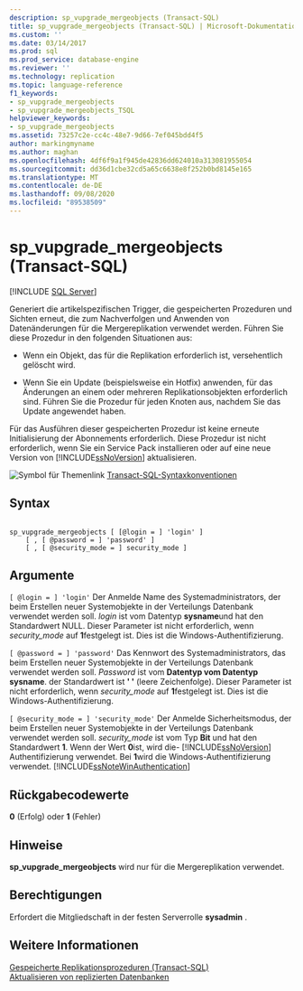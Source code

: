 ```yaml
---
description: sp_vupgrade_mergeobjects (Transact-SQL)
title: sp_vupgrade_mergeobjects (Transact-SQL) | Microsoft-Dokumentation
ms.custom: ''
ms.date: 03/14/2017
ms.prod: sql
ms.prod_service: database-engine
ms.reviewer: ''
ms.technology: replication
ms.topic: language-reference
f1_keywords:
- sp_vupgrade_mergeobjects
- sp_vupgrade_mergeobjects_TSQL
helpviewer_keywords:
- sp_vupgrade_mergeobjects
ms.assetid: 73257c2e-cc4c-48e7-9d66-7ef045bdd4f5
author: markingmyname
ms.author: maghan
ms.openlocfilehash: 4df6f9a1f945de42836dd624010a313081955054
ms.sourcegitcommit: dd36d1cbe32cd5a65c6638e8f252b0bd8145e165
ms.translationtype: MT
ms.contentlocale: de-DE
ms.lasthandoff: 09/08/2020
ms.locfileid: "89538509"
---
```

# <a name="sp_vupgrade_mergeobjects-transact-sql"></a>sp_vupgrade_mergeobjects (Transact-SQL)
[!INCLUDE [SQL Server](../../includes/applies-to-version/sqlserver.md)]

  Generiert die artikelspezifischen Trigger, die gespeicherten Prozeduren und Sichten erneut, die zum Nachverfolgen und Anwenden von Datenänderungen für die Mergereplikation verwendet werden. Führen Sie diese Prozedur in den folgenden Situationen aus:  
  
-   Wenn ein Objekt, das für die Replikation erforderlich ist, versehentlich gelöscht wird.  
  
-   Wenn Sie ein Update (beispielsweise ein Hotfix) anwenden, für das Änderungen an einem oder mehreren Replikationsobjekten erforderlich sind. Führen Sie die Prozedur für jeden Knoten aus, nachdem Sie das Update angewendet haben.  
  
 Für das Ausführen dieser gespeicherten Prozedur ist keine erneute Initialisierung der Abonnements erforderlich. Diese Prozedur ist nicht erforderlich, wenn Sie ein Service Pack installieren oder auf eine neue Version von [!INCLUDE[ssNoVersion](../../includes/ssnoversion-md.md)] aktualisieren.  
  
 ![Symbol für Themenlink](../../database-engine/configure-windows/media/topic-link.gif "Symbol für Themenlink") [Transact-SQL-Syntaxkonventionen](../../t-sql/language-elements/transact-sql-syntax-conventions-transact-sql.md)  
  
## <a name="syntax"></a>Syntax  
  
```  
  
sp_vupgrade_mergeobjects [ [@login = ] 'login' ]  
    [ , [ @password = ] 'password' ]  
    [ , [ @security_mode = ] security_mode ]  
```  
  
## <a name="arguments"></a>Argumente  
`[ @login = ] 'login'` Der Anmelde Name des Systemadministrators, der beim Erstellen neuer Systemobjekte in der Verteilungs Datenbank verwendet werden soll. *login* ist vom Datentyp **sysname**und hat den Standardwert NULL. Dieser Parameter ist nicht erforderlich, wenn *security_mode* auf **1**festgelegt ist. Dies ist die Windows-Authentifizierung.  
  
`[ @password = ] 'password'` Das Kennwort des Systemadministrators, das beim Erstellen neuer Systemobjekte in der Verteilungs Datenbank verwendet werden soll. *Password* ist vom **Datentyp vom Datentyp sysname**. der Standardwert ist **' '** (leere Zeichenfolge). Dieser Parameter ist nicht erforderlich, wenn *security_mode* auf **1**festgelegt ist. Dies ist die Windows-Authentifizierung.  
  
`[ @security_mode = ] 'security_mode'` Der Anmelde Sicherheitsmodus, der beim Erstellen neuer Systemobjekte in der Verteilungs Datenbank verwendet werden soll. *security_mode* ist vom Typ **Bit** und hat den Standardwert **1**. Wenn der Wert **0**ist, wird die- [!INCLUDE[ssNoVersion](../../includes/ssnoversion-md.md)] Authentifizierung verwendet. Bei **1**wird die Windows-Authentifizierung verwendet. [!INCLUDE[ssNoteWinAuthentication](../../includes/ssnotewinauthentication-md.md)]  
  
## <a name="return-code-values"></a>Rückgabecodewerte  
 **0** (Erfolg) oder **1** (Fehler)  
  
## <a name="remarks"></a>Hinweise  
 **sp_vupgrade_mergeobjects** wird nur für die Mergereplikation verwendet.  
  
## <a name="permissions"></a>Berechtigungen  
 Erfordert die Mitgliedschaft in der festen Serverrolle **sysadmin** .  
  
## <a name="see-also"></a>Weitere Informationen  
 [Gespeicherte Replikationsprozeduren &#40;Transact-SQL&#41;](../../relational-databases/system-stored-procedures/replication-stored-procedures-transact-sql.md)   
 [Aktualisieren von replizierten Datenbanken](../../database-engine/install-windows/upgrade-replicated-databases.md)  
  
  
